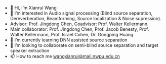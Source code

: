 - 👋 Hi, I’m Xianrui Wang
- 👀 I’m interested in Audio signal processing (Blind source separation, Dereverberation, Beamforming, Source localization & Noise supression). 
-  Advisor: Prof. Jingdong Chen, Coadvisor: Prof. Walter Kellermann.
-  Main collaborator: Prof. Jingdong Chen, Prof. Jacob Benesty, Prof. Walter Kellermann, Prof. Israel Cohen, Dr. Gongping Huang. 
- 🌱 I’m currently learning DNN assisted source separation 
- 💞️ I’m looking to collaborate on semi-blind source separation and target speaker extraction
- 📫 How to reach me wangxianrui@mail.nwpu.edu.cn

<!---
theLittleTiger/theLittleTiger is a ✨ special ✨ repository because its `README.md` (this file) appears on your GitHub profile.
You can click the Preview link to take a look at your changes.
--->
